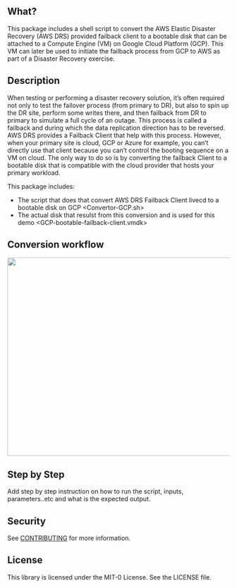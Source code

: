 ## What?

This package includes a shell script to convert the AWS Elastic Disaster Recovery (AWS DRS) provided failback client to a bootable disk that can be attached to a Compute Engine (VM) on Google Cloud Platform (GCP). This VM can later be used to initiate the failback process from GCP to AWS as part of a Disaster Recovery exercise. 


## Description

When testing or performing a disaster recovery solution, it’s often required not only to test the failover process (from primary to DR), but also to spin up the DR site, perform some writes there, and then failback from DR to primary to simulate a full cycle of an outage. This process is called a failback and during which the data replication direction has to be reversed. AWS DRS provides a Failback Client that help with this process. However, when your primary site is cloud, GCP or Azure for example, you can’t directly use that client because you can’t control the booting sequence on a VM on cloud. The only way to do so is by converting the failback Client to a bootable disk that is compatible with the cloud provider that hosts your primary workload. 

This package includes:
* The script that does that convert AWS DRS Failback Client livecd to a bootable disk on GCP <Convertor-GCP.sh>
* The actual disk that resulst from this conversion and is used for this demo <GCP-bootable-failback-client.vmdk> 


## Conversion workflow



<img aligh="center" src="https://github.com/aws-samples/aws-drs-failback-client-gcp/blob/main/Conversion-workflow.png" width=700 height=450>



## Step by Step 

Add step by step instruction on how to run the script, inputs, parameters..etc and what is the expected output.


## Security

See [CONTRIBUTING](CONTRIBUTING.md#security-issue-notifications) for more information.

## License

This library is licensed under the MIT-0 License. See the LICENSE file.

